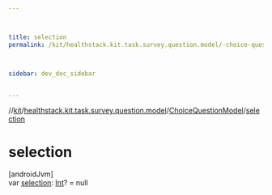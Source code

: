 ```yaml
---



title: selection
permalink: /kit/healthstack.kit.task.survey.question.model/-choice-question-model/selection.html



sidebar: dev_doc_sidebar


---
```




//[kit](/kit.html)/[healthstack.kit.task.survey.question.model](../index.html)/[ChoiceQuestionModel](index.html)/[selection](selection.html)



# selection



[androidJvm]\
var [selection](selection.html): [Int](https://kotlinlang.org/api/latest/jvm/stdlib/kotlin/-int/index.html)? = null






